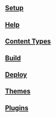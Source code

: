## [Setup](/docs/setup)

## [Help](/docs/help)

## [Content Types](/docs/content-types)

## [Build](/docs/build)

## [Deploy](/docs/deploy)

## [Themes](/docs/themes)

## [Plugins](/docs/plugins)
